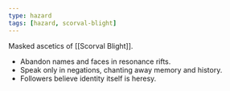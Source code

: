 ```yaml
---
type: hazard
tags: [hazard, scorval-blight]
---
```

Masked ascetics of [[Scorval Blight]].  
- Abandon names and faces in resonance rifts.  
- Speak only in negations, chanting away memory and history.  
- Followers believe identity itself is heresy.  

